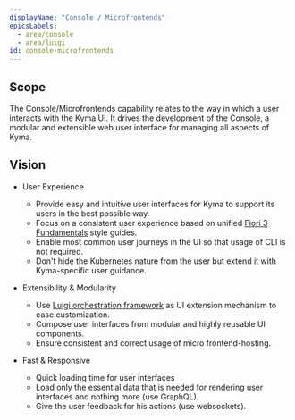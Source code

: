 ```yaml
---
displayName: "Console / Microfrontends"
epicsLabels:
  - area/console
  - area/luigi
id: console-microfrontends
---
```


## Scope

The Console/Microfrontends capability relates to the way in which a user interacts with the Kyma UI. It drives the development of the Console, a modular and extensible web user interface for managing all aspects of Kyma.

## Vision

* User Experience

    * Provide easy and intuitive user interfaces for Kyma to support its users in the best possible way.
    * Focus on a consistent user experience based on unified [Fiori 3 Fundamentals](https://sap.github.io/fundamental/components/index.html) style guides.
    * Enable most common user journeys in the UI so that usage of CLI is not required.
    * Don't hide the Kubernetes nature from the user but extend it with Kyma-specific user guidance.

* Extensibility & Modularity

    * Use [Luigi orchestration framework](https://github.com/kyma-project/luigi) as UI extension mechanism to ease customization.
    * Compose user interfaces from modular and highly reusable UI components.
    * Ensure consistent and correct usage of micro frontend-hosting.

* Fast & Responsive

    * Quick loading time for user interfaces
    * Load only the essential data that is needed for rendering user interfaces and nothing more (use GraphQL).
    * Give the user feedback for his actions (use websockets).
